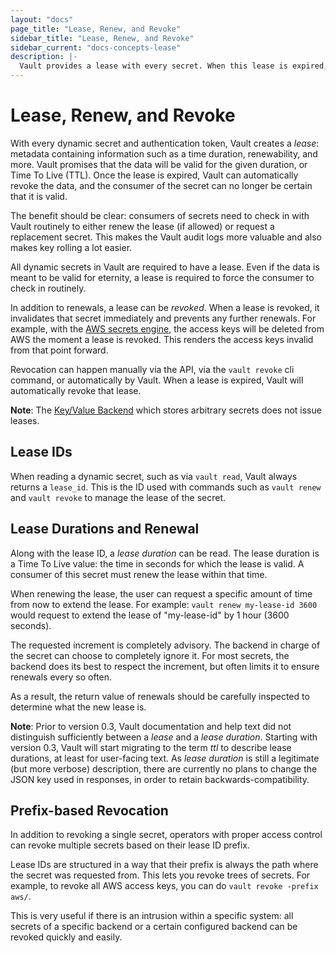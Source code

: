 ```yaml
---
layout: "docs"
page_title: "Lease, Renew, and Revoke"
sidebar_title: "Lease, Renew, and Revoke"
sidebar_current: "docs-concepts-lease"
description: |-
  Vault provides a lease with every secret. When this lease is expired, Vault will revoke that secret.
---
```


# Lease, Renew, and Revoke

With every dynamic secret and authentication token, Vault creates a _lease_:
metadata containing information such as a time duration, renewability, and
more. Vault promises that the data will be valid for the given duration, or
Time To Live (TTL). Once the lease is expired, Vault can automatically revoke
the data, and the consumer of the secret can no longer be certain that it is
valid.

The benefit should be clear: consumers of secrets need to check in with
Vault routinely to either renew the lease (if allowed) or request a
replacement secret. This makes the Vault audit logs more valuable and
also makes key rolling a lot easier.

All dynamic secrets in Vault are required to have a lease. Even if the data is
meant to be valid for eternity, a lease is required to force the consumer
to check in routinely.

In addition to renewals, a lease can be _revoked_. When a lease is revoked, it
invalidates that secret immediately and prevents any further renewals. For
example, with the [AWS secrets engine](/docs/secrets/aws/index.html), the
access keys will be deleted from AWS the moment a lease is revoked. This
renders the access keys invalid from that point forward.

Revocation can happen manually via the API, via the `vault revoke` cli command,
or automatically by Vault. When a lease is expired, Vault will automatically
revoke that lease.

**Note**: The [Key/Value Backend](/docs/secrets/kv/index.html) which stores
arbitrary secrets does not issue leases.

## Lease IDs

When reading a dynamic secret, such as via `vault read`, Vault always returns a
`lease_id`. This is the ID used with commands such as `vault renew` and `vault
revoke` to manage the lease of the secret.

## Lease Durations and Renewal

Along with the lease ID, a _lease duration_ can be read. The lease duration is
a Time To Live value: the time in seconds for which the lease is valid.  A
consumer of this secret must renew the lease within that time.

When renewing the lease, the user can request a specific amount of time from
now to extend the lease. For example: `vault renew my-lease-id 3600` would
request to extend the lease of "my-lease-id" by 1 hour (3600 seconds).

The requested increment is completely advisory. The backend in charge of the
secret can choose to completely ignore it. For most secrets, the backend does
its best to respect the increment, but often limits it to ensure renewals every
so often.

As a result, the return value of renewals should be carefully inspected to
determine what the new lease is.

**Note**: Prior to version 0.3, Vault documentation and help text did not
distinguish sufficiently between a _lease_ and a _lease duration_.  Starting
with version 0.3, Vault will start migrating to the term _ttl_ to describe
lease durations, at least for user-facing text. As _lease duration_ is still a
legitimate (but more verbose) description, there are currently no plans to
change the JSON key used in responses, in order to retain
backwards-compatibility.

## Prefix-based Revocation

In addition to revoking a single secret, operators with proper access control
can revoke multiple secrets based on their lease ID prefix.

Lease IDs are structured in a way that their prefix is always the path where
the secret was requested from. This lets you revoke trees of secrets. For
example, to revoke all AWS access keys, you can do `vault revoke -prefix aws/`.

This is very useful if there is an intrusion within a specific system: all
secrets of a specific backend or a certain configured backend can be revoked
quickly and easily.
